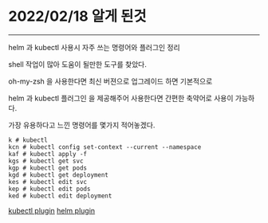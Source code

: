 # 2022/02/18 알게 된것

---

helm 과 kubectl 사용시 자주 쓰는 명령어와 플러그인 정리

shell 작업이 많아 도움이 될만한 도구를 찾았다.

oh-my-zsh 을 사용한다면 최신 버젼으로 업그레이드 하면 기본적으로

helm 과 kubectl 플러그인 을 제공해주어 사용한다면 간편한 축약어로 사용이 가능하다.

가장 유용하다고 느낀 명령어를 몇가지 적어놓겠다.

```shell
k # kubectl
kcn # kubectl config set-context --current --namespace	
kaf # kubectl apply -f
kgs # kubectl get svc
kgp # kubectl get pods
kgd # kubectl get deployment
kes # kubectl edit svc
kep # kubectl edit pods
ked # kubectl edit deployment
```

[kubectl plugin](https://github.com/ohmyzsh/ohmyzsh/tree/master/plugins/kubectl)
[helm plugin](https://github.com/ohmyzsh/ohmyzsh/tree/master/plugins/helm)